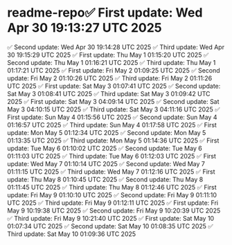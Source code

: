 # readme-repo✅ First update: Wed Apr 30 19:13:27 UTC 2025
✅ Second update: Wed Apr 30 19:14:28 UTC 2025
✅ Third update: Wed Apr 30 19:15:29 UTC 2025
✅ First update: Thu May  1 01:15:20 UTC 2025
✅ Second update: Thu May  1 01:16:21 UTC 2025
✅ Third update: Thu May  1 01:17:21 UTC 2025
✅ First update: Fri May  2 01:09:25 UTC 2025
✅ Second update: Fri May  2 01:10:26 UTC 2025
✅ Third update: Fri May  2 01:11:26 UTC 2025
✅ First update: Sat May  3 01:07:41 UTC 2025
✅ Second update: Sat May  3 01:08:41 UTC 2025
✅ Third update: Sat May  3 01:09:42 UTC 2025
✅ First update: Sat May  3 04:09:14 UTC 2025
✅ Second update: Sat May  3 04:10:15 UTC 2025
✅ Third update: Sat May  3 04:11:16 UTC 2025
✅ First update: Sun May  4 01:15:56 UTC 2025
✅ Second update: Sun May  4 01:16:57 UTC 2025
✅ Third update: Sun May  4 01:17:58 UTC 2025
✅ First update: Mon May  5 01:12:34 UTC 2025
✅ Second update: Mon May  5 01:13:35 UTC 2025
✅ Third update: Mon May  5 01:14:36 UTC 2025
✅ First update: Tue May  6 01:10:02 UTC 2025
✅ Second update: Tue May  6 01:11:03 UTC 2025
✅ Third update: Tue May  6 01:12:03 UTC 2025
✅ First update: Wed May  7 01:10:14 UTC 2025
✅ Second update: Wed May  7 01:11:15 UTC 2025
✅ Third update: Wed May  7 01:12:16 UTC 2025
✅ First update: Thu May  8 01:10:45 UTC 2025
✅ Second update: Thu May  8 01:11:45 UTC 2025
✅ Third update: Thu May  8 01:12:46 UTC 2025
✅ First update: Fri May  9 01:10:10 UTC 2025
✅ Second update: Fri May  9 01:11:10 UTC 2025
✅ Third update: Fri May  9 01:12:11 UTC 2025
✅ First update: Fri May  9 10:19:38 UTC 2025
✅ Second update: Fri May  9 10:20:39 UTC 2025
✅ Third update: Fri May  9 10:21:40 UTC 2025
✅ First update: Sat May 10 01:07:34 UTC 2025
✅ Second update: Sat May 10 01:08:35 UTC 2025
✅ Third update: Sat May 10 01:09:36 UTC 2025
